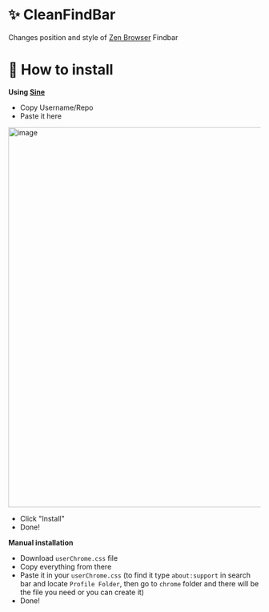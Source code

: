 # ✨ CleanFindBar
Changes position and style of [Zen Browser](https://zen-browser.app/) Findbar



<h1> 📃 How to install </h1>

__Using [Sine](https://github.com/CosmoCreeper/Sine)__

* Copy Username/Repo
* Paste it here 
 <img width="866" height="759" alt="image" src="https://github.com/user-attachments/assets/f8268b71-92ed-4abc-a92c-f8ee255667e1" /> 

* Click "Install"
* Done!


__Manual installation__ 

* Download ```userChrome.css``` file
* Copy everything from there
* Paste it in your ```userChrome.css```
  (to find it type ```about:support``` in search bar and locate ```Profile Folder```, then go to ```chrome``` folder and there will be the file you need or you can create it)
* Done!
